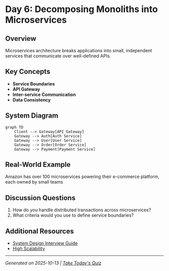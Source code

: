 # Day 6: Decomposing Monoliths into Microservices

## Overview
Microservices architecture breaks applications into small, independent services that communicate over well-defined APIs.

## Key Concepts
- **Service Boundaries**
- **API Gateway**
- **Inter-service Communication**
- **Data Consistency**

## System Diagram
```mermaid
graph TD
    Client --> Gateway[API Gateway]
    Gateway --> Auth[Auth Service]
    Gateway --> User[User Service]
    Gateway --> Order[Order Service]
    Gateway --> Payment[Payment Service]
```

## Real-World Example
Amazon has over 100 microservices powering their e-commerce platform, each owned by small teams

## Discussion Questions
1. How do you handle distributed transactions across microservices?
2. What criteria would you use to define service boundaries?

## Additional Resources
- [System Design Interview Guide](https://github.com/donnemartin/system-design-primer)
- [High Scalability](http://highscalability.com/)

---
*Generated on 2025-10-13 | [Take Today's Quiz](../docs/quiz-2025-10-13.html)*
